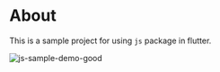 # About
This is a sample project for using `js` package in flutter.

![js-sample-demo-good](https://user-images.githubusercontent.com/44666053/196717617-f5217c1f-8f27-42cf-a488-ef7ce60b2e34.gif)
